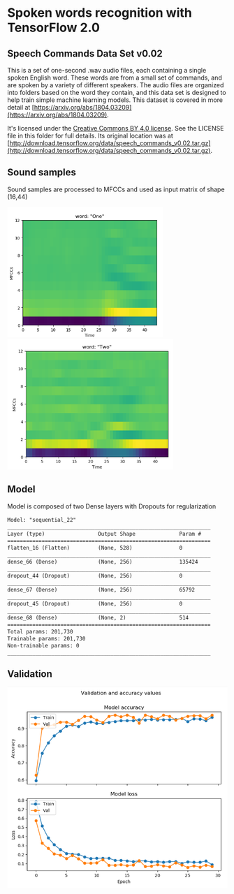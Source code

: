 Spoken words recognition with TensorFlow 2.0
========================================

## Speech Commands Data Set v0.02

This is a set of one-second .wav audio files, each containing a single spoken
English word. These words are from a small set of commands, and are spoken by a
variety of different speakers. The audio files are organized into folders based
on the word they contain, and this data set is designed to help train simple
machine learning models. This dataset is covered in more detail at [https://arxiv.org/abs/1804.03209](https://arxiv.org/abs/1804.03209).

It's licensed under the [Creative Commons BY 4.0
license](https://creativecommons.org/licenses/by/4.0/). See the LICENSE
file in this folder for full details. Its original location was at
[http://download.tensorflow.org/data/speech_commands_v0.02.tar.gz](http://download.tensorflow.org/data/speech_commands_v0.02.tar.gz).


## Sound samples
Sound samples are processed to MFCCs and used as input matrix of shape (16,44) 

<img src="im/one.png" height="300"> <img src="im/two.png" height="300">



## Model

Model is composed of two Dense layers with Dropouts for regularization 

```shell
Model: "sequential_22"
_________________________________________________________________
Layer (type)                 Output Shape              Param #   
=================================================================
flatten_16 (Flatten)         (None, 528)               0         
_________________________________________________________________
dense_66 (Dense)             (None, 256)               135424    
_________________________________________________________________
dropout_44 (Dropout)         (None, 256)               0         
_________________________________________________________________
dense_67 (Dense)             (None, 256)               65792     
_________________________________________________________________
dropout_45 (Dropout)         (None, 256)               0         
_________________________________________________________________
dense_68 (Dense)             (None, 2)                 514       
=================================================================
Total params: 201,730
Trainable params: 201,730
Non-trainable params: 0
_________________________________________________________________

```

## Validation 
![validation graph](im/validation.png)

